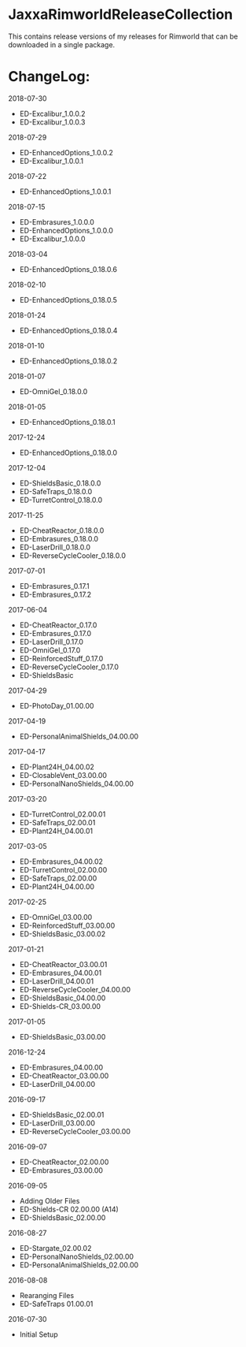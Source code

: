 # JaxxaRimworldReleaseCollection

This contains release versions of my releases for Rimworld that can be downloaded in a single package.

# ChangeLog:

2018-07-30
 * ED-Excalibur_1.0.0.2
 * ED-Excalibur_1.0.0.3

2018-07-29
 * ED-EnhancedOptions_1.0.0.2
 * ED-Excalibur_1.0.0.1

2018-07-22
 * ED-EnhancedOptions_1.0.0.1

2018-07-15
 * ED-Embrasures_1.0.0.0
 * ED-EnhancedOptions_1.0.0.0
 * ED-Excalibur_1.0.0.0

2018-03-04
 * ED-EnhancedOptions_0.18.0.6

2018-02-10
 * ED-EnhancedOptions_0.18.0.5

2018-01-24
 * ED-EnhancedOptions_0.18.0.4

2018-01-10
 * ED-EnhancedOptions_0.18.0.2

2018-01-07
 * ED-OmniGel_0.18.0.0

2018-01-05
 * ED-EnhancedOptions_0.18.0.1

2017-12-24
 * ED-EnhancedOptions_0.18.0.0

2017-12-04
 * ED-ShieldsBasic_0.18.0.0
 * ED-SafeTraps_0.18.0.0
 * ED-TurretControl_0.18.0.0

2017-11-25
 * ED-CheatReactor_0.18.0.0
 * ED-Embrasures_0.18.0.0
 * ED-LaserDrill_0.18.0.0
 * ED-ReverseCycleCooler_0.18.0.0

2017-07-01
 * ED-Embrasures_0.17.1
 * ED-Embrasures_0.17.2

2017-06-04
 * ED-CheatReactor_0.17.0
 * ED-Embrasures_0.17.0
 * ED-LaserDrill_0.17.0
 * ED-OmniGel_0.17.0
 * ED-ReinforcedStuff_0.17.0
 * ED-ReverseCycleCooler_0.17.0
 * ED-ShieldsBasic

2017-04-29
 * ED-PhotoDay_01.00.00

2017-04-19
 * ED-PersonalAnimalShields_04.00.00

2017-04-17
 * ED-Plant24H_04.00.02
 * ED-ClosableVent_03.00.00
 * ED-PersonalNanoShields_04.00.00

2017-03-20
 * ED-TurretControl_02.00.01
 * ED-SafeTraps_02.00.01
 * ED-Plant24H_04.00.01

2017-03-05
 * ED-Embrasures_04.00.02
 * ED-TurretControl_02.00.00
 * ED-SafeTraps_02.00.00
 * ED-Plant24H_04.00.00

2017-02-25
 * ED-OmniGel_03.00.00
 * ED-ReinforcedStuff_03.00.00
 * ED-ShieldsBasic_03.00.02

2017-01-21
 * ED-CheatReactor_03.00.01
 * ED-Embrasures_04.00.01
 * ED-LaserDrill_04.00.01
 * ED-ReverseCycleCooler_04.00.00
 * ED-ShieldsBasic_04.00.00
 * ED-Shields-CR_03.00.00

2017-01-05
 * ED-ShieldsBasic_03.00.00

2016-12-24
 * ED-Embrasures_04.00.00
 * ED-CheatReactor_03.00.00
 * ED-LaserDrill_04.00.00

2016-09-17
 * ED-ShieldsBasic_02.00.01
 * ED-LaserDrill_03.00.00
 * ED-ReverseCycleCooler_03.00.00

2016-09-07 
 * ED-CheatReactor_02.00.00
 * ED-Embrasures_03.00.00

2016-09-05 
 * Adding Older Files
 * ED-Shields-CR 02.00.00 (A14)
 * ED-ShieldsBasic_02.00.00

2016-08-27
 * ED-Stargate_02.00.02
 * ED-PersonalNanoShields_02.00.00
 * ED-PersonalAnimalShields_02.00.00

2016-08-08
 * Rearanging Files
 * ED-SafeTraps 01.00.01

2016-07-30
 * Initial Setup

